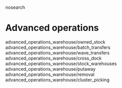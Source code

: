 nosearch  

# Advanced operations

<div class="toctree" titlesonly="">

advanced_operations_warehouse/owned_stock
advanced_operations_warehouse/batch_transfers
advanced_operations_warehouse/wave_transfers
advanced_operations_warehouse/cross_dock
advanced_operations_warehouse/stock_warehouses
advanced_operations_warehouse/putaway
advanced_operations_warehouse/removal
advanced_operations_warehouse/cluster_picking

</div>

